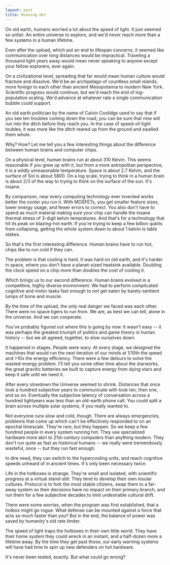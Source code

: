 ```yaml
---
layout: post
title: Running Hot
---
```


On old earth, humans worried a lot about the speed of light.  It just
seemed so unfair.  An entire universe to explore, and we'd never reach
more than a few systems in a human lifetime.

Even after the upload, which put an end to lifespan concerns, it
seemed like communication over long distances would be impractical.
Traveling a thousand light years away would mean never speaking to
anyone except your fellow explorers, ever again.

On a civilizational level, spreading that far would mean human culture
would fracture and dissolve.  We'd be an archipelago of countless
small islands, more foreign to each other than ancient Mesopotamia to
modern New York.  Scientific progress would continue, but we'd reach
the end of log-population scaling.  We'd advance at whatever rate a
single communication bubble could support.

An old earth politician by the name of Calvin Coolidge used to say
that if you see ten troubles coming down the road, you can be sure
that nine will run into the ditch before they reach you.  In the case
of speed-of-light toubles, it was more like the ditch reared up from
the ground and swalled them whole.

Why?  How?  Let me tell you a few interesting things about the
difference between human brains and computer chips.

On a physical level, human brains run at about 310 Kelvin.  This seems
reasonable if you grew up with it, but from a more astropolitan
perspective, it is a wildly unreasonable temperature.  Space is about
2.7 Kelvin, and the surface of Sol is about 5800.  On a log scale,
trying to think in a human brain is about 2/3 of the way to trying to
think on the surface of the sun.  It's insane.

By comparison, near every computing technology ever invented works
better the cooler you run it.  With MOSFETs, you get smaller feature
sizes, lower energy usage, and fewer errors to correct.  You also
don't have to spend as much material making sure your chip can handle
the insane thermal stress of 3-digit kelvin tempratures.  And that's
for a technology that hit its peak on blazing-hot earth.  If you're
trying to keep a few billion qubits from collapsing, getting the whole
system down to about 1 kelvin is table stakes.

So that's the first interesting difference.  Human brains have to run
hot, chips like to run cold if they can.

The problem is that cooling is hard.  It was hard on old earth, and
it's harder in space, where you don't have a planet-sized heatsink
available.  Doubling the clock speed on a chip more than doubles the
cost of cooling it.

Which brings us to our second difference.  Human brains evolved in a
competitive, highly diverse environment.  We had to perform
complicated cognitive and motor tasks fast enough to not get eaten by
barely-sentient lumps of bone and muscle.

By the time of the upload, the only real danger we faced was each
other.  There were no space tigers to run from.  We are, as best we
can tell, alone in the universe.  And we can cooperate.

You've probably figured out where this is going by now.  It wasn't
easy -- it was perhaps the greatest triumph of politics and game
theory in human history -- but we all agreed, together, to slow
ourselves down.

It happened in stages.  People were wary.  At every stage, we designed
the machines that would run the next iteration of our minds at 1/10th
the speed and >10x the energy efficiency.  There were a few detours
to solve the wasted-energy problem.  I'll tell you some other time
about the starworks, the great gravitic batteries we built to capture
energy from dying stars and keep it safe until we need it.

After every slowdown the Universe seemed to shrink.  Distances that
once took a hundred subjective years to communicate with took ten,
then one, and so on.  Eventually the subjective latency of
conversation across a hundred lightyears was less than an old-earth
phone call.  You could split a brain across multiple solar systems, if
you really wanted to.

Not everyone runs slow and cold, though.  There are always
emergencies, problems that come up which can't be effectively
responded to on an epochal timescale.  They're rare, but they happen.
So we keep a few hundred people in every system running hot.  They use
specialized hardware more akin to 21st-century computers than anything
modern.  They don't run quite as fast as historical humans -- we
really were tremendously wasteful, once -- but they run fast enough.

In dire need, they can switch to the hypercooling units, and reach
cognitive speeds unheard of in ancient times.  It's only been
necessary twice.

Life in the hotboxes is strange.  They're small and isolated, with
scientific progress at a virtual stand-still.  They tend to develop
their own insular cultures.  Protocol is to fork the most stable
citizens, swap them to a far-away system so their decisions have no
impact on their primary branch, and run them for a few subjective
decades to limit undesirable cultural drift.

There were some worries, when the program was first established, that
a hotbox might go rogue.  What defense can be mounted against a force
that acts so much faster than you?  But in the end, the balance of
power was saved by humanity's old rate limiter.

The speed of light traps the hotboxes in their own little world.  They
have their home system they could wreck in an instant, and a
half-dozen more a lifetime away.  By the time they get past those, our
early warning systems will have had time to spin up new defenders on
hot hardware.

It's never been tested, exactly.  But what could go wrong?
